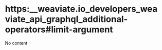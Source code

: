# https:\_\_weaviate.io_developers_weaviate_api_graphql_additional-operators#limit-argument

No content
